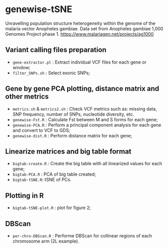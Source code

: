 # genewise-tSNE

Unravelling population structure heterogeneity within the genome of the malaria vector Anopheles gambiae. 
Data set from Anopheles gambiae 1,000 Genomes Project phase 1. https://www.malariagen.net/projects/ag1000

## Variant calling files preparation
- `gene-extractor.pl` : Extract individual VCF files for each gene or window;
- `filter_SNPs.sh` : Select exonic SNPs;

## Gene by gene PCA plotting, distance matrix and other metrics
- `metrics.sh` & `metrics2.sh` : Check VCF metrics such as: missing data, SNP frequency, number of SNPs, nucleotide diversity, etc.
- `genewise-Fst.R` : Calculate Fst between M and S forms for each gene;
- `genewise-PCA.R` : Perform a principal component analysis for each gene and convert to VCF to GDS;
- `genewise-dist.R` : Perform distance matrix for each gene;

## Linearize matrices and big table format
- `bigtab-create.R` : Create the big table with all linearized values for each gene;
- `bigtab-PCA.R` : PCA of big table created;
- `bigtab-tSNE.R`: tSNE of PCs. 

## Plotting in R
- `bigtab-tSNE-plot.R` : plot for figure 2;

## DBScan
- `per-chro-DBScan.R` : Performe DBScan for collinear regions of each chromosome arm (2L example).

